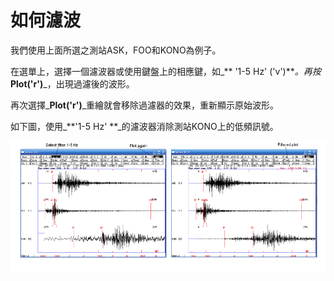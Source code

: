 # 如何濾波

我們使用上面所選之測站ASK，FOO和KONO為例子。

在選單上，選擇一個濾波器或使用鍵盤上的相應鍵，如_** '1-5 Hz' \('v'\)**_。再按_**Plot\('r'\)**_，出現過濾後的波形。

再次選擇_**Plot\('r'\)**_重繪就會移除過濾器的效果，重新顯示原始波形。

如下圖，使用_**'1-5 Hz' **_的濾波器消除測站KONO上的低頻訊號。

![](/assets/seisan-tutorial-013.png)

